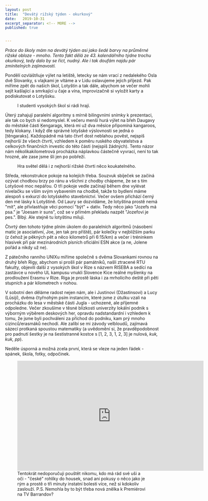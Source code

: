 ```yaml
---
layout: post
title:  "Devátý rižský týden - okurkový"
date:   2019-10-31
excerpt_separator: <!-- MORE -->
published: true


---
```


<p class="intro"><i><span class="dropcap">P</span>ráce do školy mám na devátý týden asi jako šedé barvy na průměrné rižské obloze - mnoho. Tento fakt dělá ze 43. kalendářního týdne trochu okurkový, tedy dalo by se říct, nudný. Ale i tak doufám najdu pár zmínitelných zajímavostí.</i></p>
<!-- MORE --> 

Pondělí ozvláštňuje výlet na letiště, letecky se nám vrací z nedalekého Osla dvě Slovanky, s vlajkami je vítáme a v Lidu oslavujeme jejich příjezd. Pak míříme zpět do našich škol, Lotyštin a tak dále, abychom se večer mohli sejít kašlající a smrkající u čaje a vína, improvizačně si vyložit karty a podiskutovat o Lotyšsku.

 <figure>
 <img src="{{ site.baseurl }}/assets/img/IMG_1346.jpg" alt="" class="img-center"> 
   <figcaption>I studenti vysokých škol si rádi hrají.</figcaption>
 </figure>

Úterý zahajují paralelní algoritmy s mírně bilingvními snímky k prezentaci, ale tak co bych si nedomyslel. K večeru menší hurá výlet na břeh Daugavy do městské části Ķengarags, která mi už dva měsíce připomíná kangaroos, tedy klokany. I když dle správné lotyšské výslovnosti se jedná o [těngaraks]. Každopádně má tato čtvrť dost neblahou pověst, nejspíš nejhorší že všech čtvrtí, vzhledem k poměru ruského obyvatelstva a celkových finančních investic do této části (nejspíš žádných). Tento názor nám několikakilometrová procházka náplavkou částečně vyvrací, není to tak hrozné, ale zase jsme šli jen po pobřeží.   

 <figure> 
 <img src="{{ site.baseurl }}/assets/img/IMG_0182.jpg" alt="" class="img-center"> 
   <figcaption>Hra světel dělá i z nejhorší rižské čtvrti něco koukatelného.</figcaption>
 </figure>

Středa, rekonstrukce pokoje na kolejích třeba. Souzvuk sbíječek se začíná ozývat chodbou brzy po ránu a všichni z chodby chápeme, že se s tím Lotyšové moc nepářou. O tři pokoje vedle začínají během dne vylévat nivelačku se vším svým vybavením na chodbě, takže to bydlení máme alespoň s exkurzí do lotyšského stavebnictví. Večer ovšem přichází černý den mé lásky k Lotyštině. Od Laury se dozvídáme, že lotyština prostě nemá "mít", ale přivlastňuje věci pomocí "být" + dativ. Tedy něco jako "Jozefs má psa." je "Joesam ir suns", což se v přímém překladu nazpět "Jozefovi je pes.". Blbý. Ale stejně tu lotyštinu miluji.

Čtvrtý den tohoto týdne plním úkolem do paralelních algoritmů (násobení matic je asociativní, Joe, jen tak pro příště), pár kolečky v nejbližším parku (z čehož je pěkných pět a něco kilometrů při 6:15/km) a večer i tréninkem hlasivek při pár mezinárodních písních oficiální ESN akce (a ne, Jolene pořád a nikdy už ne). 

Z pátečního ranního UNIXu míříme společně s dvěma Slovankami rovnou na druhý břeh Rigy, abychom si prošli pár památníků, našli ztracené RTU fakulty, objevili další z vysokých škol v Rize s názvem RISEBA a sedící na zastávce u nového UL kampusu vnukli Slovence Kice reálné myšlenky na prodloužení Erasmu v Rize. Riga je prostě láska i za mrholícího deště při pěti stupních a pár kilometrech v nohou. 

V sobotní den děláme radost nejen nám, ale i Justinovi (Džastinsovi) a Lucy (Lūsiji), dvěma čtyřnohým psím instancím, které jsme z útulku vzali na procházku do lesa v městské části Jugla - uchozené, ale příjemné odpoledne. Večer zkoušíme v těsné blízkosti univerzity lokální podnik s výborným výběrem deskových her, opravdu nadstandardní i vzhledem k tomu, že jsme byli pochváleni za příchod do podniku, kam prý mnoho cizinců/erasmáků nechodí. Ale zalíbí se mi závody velbloudů, zajímavá sázecí protkaná spoustou matematiky (a uvědomění si, že pravděpodobnost pro padnutí šestky je na šestistranné kostce s [1, 2, 3, 1, 2, 3] je nulová, _kuk, kuk, pp_).

Neděle úsporná a možná zcela první, která se vleze na jeden řádek - spánek, škola, fotky, odpočinek.

<figure>
	<iframe width="610" height="360" class="img-center d-block"
	src="https://www.youtube.com/embed/dzHP6jRFZjY"
	frameborder="0"></iframe>
	<figcaption>
		Tentokrát nedoporučuji pouštět nikomu, kdo má rád své uši a oči - "české" rohlíky do housek, snad ani pokusy o něco jako je rým a prostě o tři minuty instatní bolesti více, než si kdokoliv zaslouží. P.S. Nemohla by to být třeba nová znělka k Premiérovi na TV Barrandov? 
	</figcaption>
</figure>   

